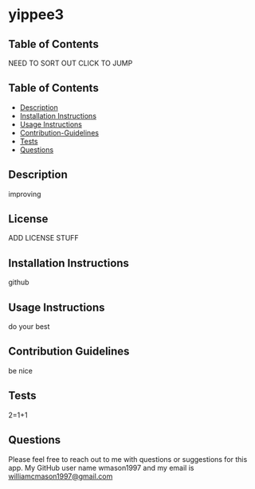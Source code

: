 # yippee3

## Table of Contents
NEED TO SORT OUT CLICK TO JUMP

## Table of Contents
* [Description](#description)
* [Installation Instructions](#installation-instructions)
* [Usage Instructions](#usage-instructions)
* [Contribution-Guidelines](#contribution-guidelines)
* [Tests](#tests)
* [Questions](#questions)

## Description <a name="description"></a> 
improving

## License
ADD LICENSE STUFF

## Installation Instructions <a name="installation-instructions"></a>
github


## Usage Instructions <a name="usage-instructions"></a>
do your best

## Contribution Guidelines <a name="contribution-guidelines"></a>
be nice

## Tests <a name="tests"></a> 
2=1+1


## Questions
Please feel free to reach out to me with questions or suggestions for this app.
My GitHub user name wmason1997 and my email is williamcmason1997@gmail.com
